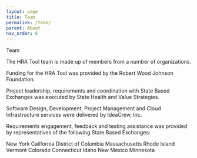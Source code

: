 ```yaml
---
layout: page
title: Team
permalink: /team/
parent: About
nav_order: 6
---
```

Team

The HRA Tool team is made up of members from a number of organizations.

Funding for the HRA Tool was provided by the Robert Wood Johnson Foundation.

Project leadership, requirements and coordination with State Based Exchanges was executed by State Health and Value Strategies.

Software Design, Development, Project Management and Cloud Infrastructure services were delivered by IdeaCrew, Inc.

Requirements engagement, feedback and testing assistance was provided by representatives of the following State Based Exchanges:

New York
California
District of Columbia 
Massachusetts
Rhode Island
Vermont
Colorado
Connecticut
Idaho
New Mexico
Minnesota

